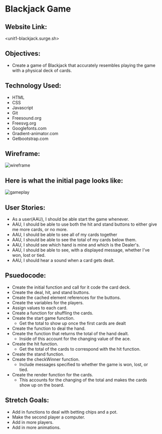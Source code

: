 # Blackjack Game  


## Website Link:  
<unit1-blackjack.surge.sh>


## Objectives:
* Create a game of Blackjack that accurately resembles playing the game with a physical deck of cards.


## Technology Used:
* HTML
* CSS
* Javascript
* Git
* Freesound.org
* Freesvg.org
* Googlefonts.com
* Gradient-animator.com
* Getbootstrap.com


## Wireframe:  
![wireframe](https://i.imgur.com/aeY8AjV.png)

## Here is what the initial page looks like:
![gameplay](https://i.imgur.com/joBs6QG.png)


## User Stories:
* As a user(AAU), I should be able start the game whenever.
* AAU, I should be able to use both the hit and stand buttons to either give me more cards, or no more.
* AAU, I should be able to see all of my cards together
* AAU, I should be able to see the total of my cards below them.
* AAU, I should see which hand is mine and which is the Dealer's.
* AAU, I should be able to see, with a displayed message, whether I've won, lost or tied.
* AAU, I should hear a sound when a card gets dealt.


## Psuedocode:   
* Create the initial function and call for it code the card deck.
* Create the deal, hit, and stand buttons.
* Create the cached element references for the buttons.
* Create the variables for the players.
* Assign values to each card.
* Create a function for shuffling the cards.
* Create the start game function.
  * Get the total to show up once the first cards are dealt
* Create the function to deal the hand.
* Create the function that returns the total of the hand dealt.
  * Inside of this account for the changing value of the ace.
* Create the hit function.
  * Get the total of the cards to correspond with the hit function.
* Create the stand function.
* Create the checkWinner function.
  * Include messages specified to whether the game is won, lost, or tied.
* Create the render function for the cards.
  * This accounts for the changing of the total and makes the cards show up on the board.



## Stretch Goals:
* Add in functions to deal with betting chips and a pot.
* Make the second player a computer.
* Add in more players.
* Add in more animations.
  